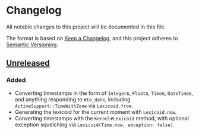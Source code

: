# Changelog

All notable changes to this project will be documented in this file.

The format is based on [Keep a Changelog](https://keepachangelog.com/en/1.0.0/), and this project adheres to [Semantic Versioning](https://semver.org/spec/v2.0.0.html).

## [Unreleased](https://github.com/michaelherold/lexicoid-ruby/tree/main)

### Added

- Converting timestamps in the form of `Integer`s, `Float`s, `Time`s, `DateTime`s, and anything responding to `#to_date`, including `ActiveSupport::TimeWithZone` via `Lexicoid.from`.
- Generating the lexicoid for the current moment with `Lexicoid.now`.
- Converting timestamps with the `Kernel#Lexicoid` method, with optional exception squelching via `Lexicoid(Time.now, exception: false)`.
